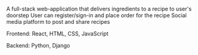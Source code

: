 A full-stack web-application that delivers ingredients to a recipe to user's doorstep
User can register/sign-in and place order for the recipe
Social media platform to post and share recipes

Frontend: React, HTML, CSS, JavaScript

Backend: Python, Django
